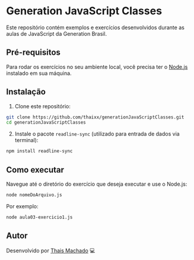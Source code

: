 
# Generation JavaScript Classes

Este repositório contém exemplos e exercícios desenvolvidos durante as aulas de JavaScript da Generation Brasil. 

## Pré-requisitos

Para rodar os exercícios no seu ambiente local, você precisa ter o [Node.js](https://nodejs.org/) instalado em sua máquina.

## Instalação

1. Clone este repositório:

```bash
git clone https://github.com/thaixx/generationJavaScriptClasses.git
cd generationJavaScriptClasses
```

2. Instale o pacote `readline-sync` (utilizado para entrada de dados via terminal):

```bash
npm install readline-sync
```


## Como executar

Navegue até o diretório do exercício que deseja executar e use o Node.js:

```bash
node nomeDoArquivo.js
```

Por exemplo:

```bash
node aula03-exercicio1.js
```

## Autor

Desenvolvido por [Thais Machado](https://github.com/thaixx) 💻
